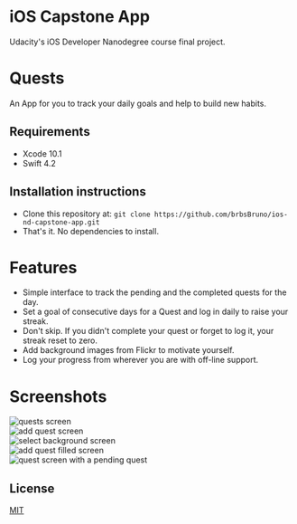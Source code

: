 # iOS Capstone App
Udacity's iOS Developer Nanodegree course final project.

# Quests

An App for you to track your daily goals and help to build new habits.  

## Requirements
- Xcode 10.1
- Swift 4.2

## Installation instructions

* Clone this repository at: `git clone https://github.com/brbsBruno/ios-nd-capstone-app.git`
* That's it. No dependencies to install.

# Features
* Simple interface to track the pending and the completed quests for the day.
* Set a goal of consecutive days for a Quest and log in daily to raise your streak.
* Don't skip. If you didn't complete your quest or forget to log it, your streak reset to zero.
* Add background images from Flickr to motivate yourself.
* Log your progress from wherever you are with off-line support.

# Screenshots

![quests screen](https://github.com/brbsBruno/ios-nd-capstone-app/blob/master/screenshots/Simulator%20Screen%20Shot%201.png?raw=true)  
![add quest screen](https://github.com/brbsBruno/ios-nd-capstone-app/blob/master/screenshots/Simulator%20Screen%20Shot%202.png?raw=true)  
![select background screen](https://github.com/brbsBruno/ios-nd-capstone-app/blob/master/screenshots/Simulator%20Screen%20Shot%203.png?raw=true)  
![add quest filled screen](https://github.com/brbsBruno/ios-nd-capstone-app/blob/master/screenshots/Simulator%20Screen%20Shot%204.png?raw=true)  
![quest screen with a pending quest](https://github.com/brbsBruno/ios-nd-capstone-app/blob/master/screenshots/Simulator%20Screen%20Shot%205.png?raw=true)  

## License
[MIT](https://choosealicense.com/licenses/mit/)
